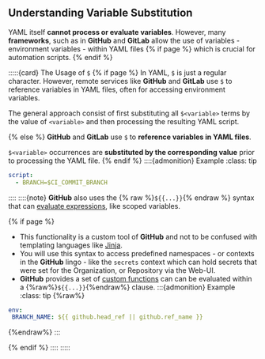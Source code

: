 ## Understanding Variable Substitution

YAML itself **cannot process or evaluate variables**.
However, many **frameworks**, such as in **GitHub** and **GitLab** allow the use of variables - environment variables - within YAML files {% if page %} which is crucial for automation scripts. {% endif %}

:::::{card} The Usage of `$`
{% if page %}
In YAML, `$` is just a regular character.
However, remote services like **GitHub** and **GitLab** use `$` to reference variables in YAML files, often for accessing environment variables.

The general approach consist of first substituting all `$<variable>` terms by the value of `<variable>` and then processing the resulting YAML script.

{% else %}
**GitHub** and **GitLab** use `$` to **reference variables in YAML files**.

`$<variable>` occurrences are **substituted by the corresponding value** prior to processing the YAML file.
{% endif %}
::::{admonition} Example
:class: tip
```yaml
script:
  - BRANCH=$CI_COMMIT_BRANCH
```
::::
::::{note}
**GitHub** also uses the {% raw %}`${{...}}`{% endraw %} syntax that can [evaluate expressions](https://docs.github.com/en/actions/writing-workflows/choosing-what-your-workflow-does/evaluate-expressions-in-workflows-and-actions), like scoped variables.

{% if page %}
- This functionality is a custom tool of **GitHub** and not to be confused with templating languages like [Jinja](https://jinja.palletsprojects.com/en/stable/).
- You will use this syntax to access predefined namespaces - or contexts in the **GitHub** lingo - like the `secrets` context which can hold secrets that were set for the Organization, or Repository via the Web-UI.
- **GitHub** provides a set of [custom functions](https://docs.github.com/en/actions/writing-workflows/choosing-what-your-workflow-does/evaluate-expressions-in-workflows-and-actions#functions) can can be evaluated within a {%raw%}`${{...}}`{%endraw%} clause.
:::{admonition} Example
:class: tip
{%raw%}
```yaml
env:
 BRANCH_NAME: ${{ github.head_ref || github.ref_name }} 
```
{%endraw%}
:::

{% endif %}
::::
:::::
